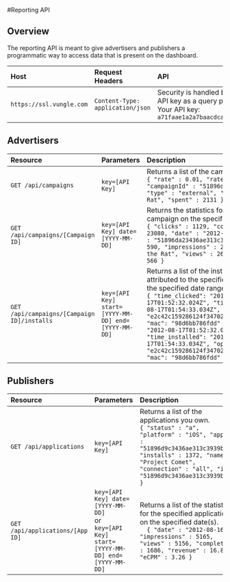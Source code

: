 #Reporting API
## Overview

The reporting API is meant to give advertisers and publishers a programmatic way to access data that is present on the dashboard.

|Host           |Request Headers        |API            |
| :-----------  | :-------------------  |:-----------   |
|`https://ssl.vungle.com`         |`Content-Type: application/json`         |Security is handled by passing an API key as a query parameter. Your API key: `a71faae1a2a7baacdca6cbb88646d3df`|

## Advertisers

|Resource       |Parameters             |Description    |
| :-----------  | :-------------------  |:-----------   |
|`GET /api/campaigns`         |`key=[API Key]`         | Returns a list of the campaigns you own. <br>` { "rate" : 0.01, "rateType" : "complete",  "campaignId" : "51896da23436ae313c3939b9", "type" : "external", "name" : "Feed the Rat", "spent" : 2131 } `|
|`GET /api/campaigns/[Campaign ID]`         |`key=[API Key] date=[YYYY-MM-DD]`         | Returns the statistics for the specified campaign on the specified date. <br> ` { "clicks" : 1129, "completedViews" : 23080, "date" : "2012-08-19", "campaignId" : "51896da23436ae313c3939b9", "installs" : 590, "impressions" : 26722, "name" : "Feed the Rat", "views" : 26546, "dailySpend": 566 } `|
|`GET /api/campaigns/[Campaign ID]/installs`         |`key=[API Key] start=[YYYY-MM-DD] end=[YYYY-MM-DD]`         | Returns a list of the installs that have been attributed to the specified campaign during the specified date range. <br> ` { "time_clicked": "2012-08-17T01:52:32.024Z", "time_installed": "2012-08-17T01:54:33.034Z", "openUDID": "e2c42c159286124f34702e770cc702240c2707e8", "mac": "98d6bb786fdd" }, { "time_clicked": "2012-08-17T01:52:32.024Z", "time_installed": "2012-08-17T01:54:33.034Z", "openUDID": "e2c42c159286124f34702e770cc702240c2707e8", "mac": "98d6bb786fdd" } `|

## Publishers

|Resource       |Parameters             |Description    |
| :-----------  | :-------------------  |:-----------   |
|`GET /api/applications`         |`key=[API Key]`         | Returns a list of the applications you own. <br>` { "status" : "a", "platform" : "iOS", "appId" : "51896d9c3436ae313c3939b8", "installs" : 1372, "name" : "Project Comet", "connection" : "all", "id": "51896d9c3436ae313c3939b8" } `|
|`GET /api/applications/[App ID]`         |`key=[API Key] date=[YYYY-MM-DD]` <br> or <br> `key=[API Key] start=[YYYY-MM-DD] end=[YYYY-MM-DD]` | Returns a list of the statistics for the specified application on the specified date(s). <br> `   { "date" : "2012-08-16", "impressions" : 5165, "views" : 5156, "completes" : 1686, "revenue" : 16.86, "eCPM" : 3.26 } `|